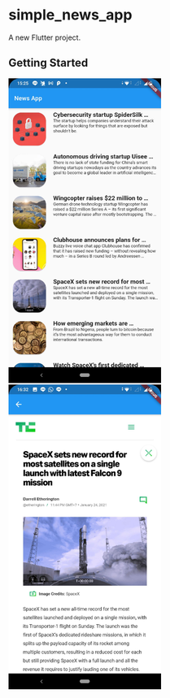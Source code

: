 # simple_news_app

A new Flutter project.

## Getting Started

<img src="/screenshots/ss1.jpg" width="300">
<img src="/screenshots/ss2.jpg" width="300">
